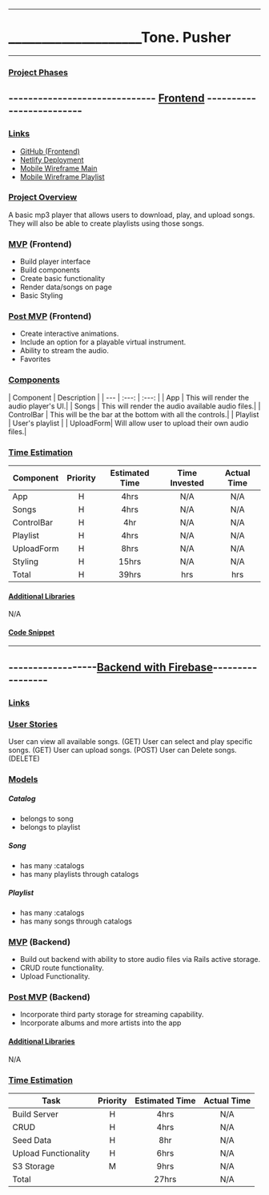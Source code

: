 <hr>

# ____________________Tone. Pusher

<hr>

### <u>Project Phases</u>
## ------------------------------ <u>Frontend</u> -------------------------

### <u>Links</u>

* [GitHub (Frontend)](https://github.com/kelstrother/vuezik-capstone-front)
* [Netlify Deployment](https://vuezic.web.app/)
* [Mobile Wireframe Main](https://res.cloudinary.com/kels-cloud/image/upload/v1614636532/Capstone/Capstone-mobile-song_cdbvn5.jpg)
* [Mobile Wireframe Playlist](https://res.cloudinary.com/kels-cloud/image/upload/v1614636529/Capstone/capstone-mobile-pl_tewnqq.jpg)

### <u>Project Overview</u>

A basic mp3 player that allows users to download, play, and upload songs. They will also be able to create playlists using those songs.

### <u>MVP</u> (Frontend)

* Build player interface
* Build components
* Create basic functionality
* Render data/songs on page
* Basic Styling

### <u>Post MVP</u> (Frontend)

* Create interactive animations.
* Include an option for a playable virtual instrument.
* Ability to stream the audio.
* Favorites

### <u>Components</u>

| Component | Description |
| --- | :---: | :---: |
| App | This will render the audio player's UI.|
| Songs | This will render the audio available audio files.|
| ControlBar | This will be the bar at the bottom with all the controls.|
| Playlist | User's playlist |
| UploadForm| Will allow user to upload their own audio files.|

### <u>Time Estimation</u>

| Component | Priority | Estimated Time | Time Invested | Actual Time |
| --- | :---: |  :---: | :---: | :---: |
| App | H | 4hrs| N/A | N/A |
| Songs | H | 4hrs| N/A | N/A |
| ControlBar | H | 4hr| N/A | N/A |
| Playlist | H | 4hrs| N/A | N/A |
| UploadForm | H | 8hrs| N/A | N/A|
| Styling | H | 15hrs| N/A | N/A|
| Total | H | 39hrs| hrs | hrs |

#### <u>Additional Libraries</u>

N/A

#### <u>Code Snippet</u>

<hr>

## ------------------<u>Backend with Firebase</u>-----------------

### <u>Links</u>


### <u>User Stories</u>

User can view all available songs. (GET)
User can select and play specific songs. (GET)
User can upload songs. (POST)
User can Delete songs. (DELETE)

### <u>Models</u>

##### Catalog

* belongs to song
* belongs to playlist

##### Song

* has many :catalogs
* has many playlists through catalogs

##### Playlist

* has many :catalogs
* has many songs through catalogs

### <u>MVP</u> (Backend)

* Build out backend with ability to store audio files via Rails active storage.
* CRUD route functionality.
* Upload Functionality.

### <u>Post MVP</u> (Backend)

* Incorporate third party storage for streaming capability.
* Incorporate albums and more artists into the app

#### <u>Additional Libraries</u>

N/A

### <u>Time Estimation</u>

| Task | Priority | Estimated Time | Actual Time |
| --- | :---: |  :---: | :---: |
| Build Server | H | 4hrs| N/A |
| CRUD | H | 4hrs| N/A |
| Seed Data | H | 8hr| N/A |
| Upload Functionality | H | 6hrs| N/A |
| S3 Storage | M | 9hrs | N/A |
| Total || 27hrs |  N/A |
